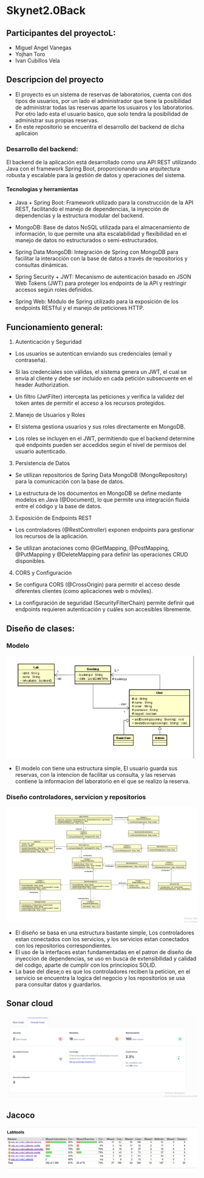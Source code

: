 # Skynet2.0Back
## Participantes del proyectoL:
- Miguel Angel Vanegas
- Yojhan Toro
- Ivan Cubillos Vela
## Descripcion del proyecto
- El proyecto es un sistema de reservas de laboratorios, cuenta con dos tipos de usuarios, por un lado
el administrador que tiene la posibilidad de administrar todas las reservas aparte los 
usuairos y los laboratorios. Por otro lado esta el usuario basico, que solo tendra la posibilidad de
administrar sus propias reservas.
- En este repositorio se encuentra el desarrollo del backend de dicha aplicaion
### Desarrollo del backend:
El backend de la aplicación está desarrollado como una API REST utilizando Java con el framework Spring Boot, 
proporcionando una arquitectura robusta y escalable para la gestión de datos y operaciones del sistema.
#### Tecnologias y herramientas
- Java + Spring Boot: Framework utilizado para la construcción de la API REST, facilitando el manejo de 
dependencias, la inyección de dependencias y la estructura modular del backend.

- MongoDB: Base de datos NoSQL utilizada para el almacenamiento de información, lo que permite una alta 
escalabilidad y flexibilidad en el manejo de datos no estructurados o semi-estructurados.

- Spring Data MongoDB: Integración de Spring con MongoDB para facilitar la interacción con la base de 
datos a través de repositorios y consultas dinámicas.

- Spring Security + JWT: Mecanismo de autenticación basado en JSON Web Tokens (JWT) para proteger los 
endpoints de la API y restringir accesos según roles definidos.

- Spring Web: Módulo de Spring utilizado para la exposición de los endpoints RESTful y el manejo de 
peticiones HTTP.

## Funcionamiento general:

1. Autenticación y Seguridad

- Los usuarios se autentican enviando sus credenciales (email y contraseña).

- Si las credenciales son válidas, el sistema genera un JWT, el cual se envía al cliente 
y debe ser incluido en cada petición subsecuente en el header Authorization.

- Un filtro (JwtFilter) intercepta las peticiones y verifica la validez del token antes
de permitir el acceso a los recursos protegidos.

2. Manejo de Usuarios y Roles

- El sistema gestiona usuarios y sus roles directamente en MongoDB.

- Los roles se incluyen en el JWT, permitiendo que el backend determine qué endpoints
pueden ser accedidos según el nivel de permisos del usuario autenticado.

3. Persistencia de Datos

- Se utilizan repositorios de Spring Data MongoDB (MongoRepository) para la comunicación 
con la base de datos.

- La estructura de los documentos en MongoDB se define mediante modelos en Java (@Document), 
lo que permite una integración fluida entre el código y la base de datos.

3. Exposición de Endpoints REST

- Los controladores (@RestController) exponen endpoints para gestionar los recursos de la 
aplicación.

- Se utilizan anotaciones como @GetMapping, @PostMapping, @PutMapping y @DeleteMapping para 
definir las operaciones CRUD disponibles.

4. CORS y Configuración

- Se configura CORS (@CrossOrigin) para permitir el acceso desde diferentes clientes (como 
aplicaciones web o móviles).

- La configuración de seguridad (SecurityFilterChain) permite definir qué endpoints requieren 
autenticación y cuáles son accesibles libremente.

## Diseño de clases:
### Modelo
![alt text](Images/modelo.png)
- El modelo con tiene una estructura simple, El usuario guarda sus reservas, con la
intencion de facilitar us consulta, y las reservas contiene la informacion del laboratorio en el 
que se realizo la reserva.
### Diseño controladores, servicion y repositorios
![alt text](Images/clases.png)
- El diseño se basa en una estructura bastante simple, Los controladores estan conectados con los servicios,
y los servicios estan conectados con los repositorios correspondientes.
- El uso de la interfaces estan fundamentadas en el patron de diseño de inyeccion de dependencias,
se uso en busca de extensibilidad y calidad del codigo, aparte de cumplir con los princiopios SOLID.
- La base del diese;o es que los controladores reciben la peticion, en el servicio se encuentra la logica
del negocio y los repositorios se usa para consultar datos y guardarlos.
## Sonar cloud
![alt text](Images/sonar.png)
## Jacoco
![alt text](Images/jacoco.png)
